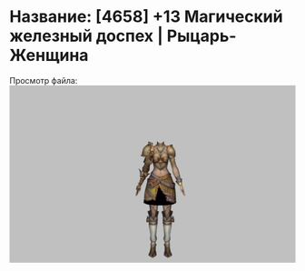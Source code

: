# Название: [4658] +13 Магический железный доспех | Рыцарь-Женщина

Просмотр файла:
![p010004.png](p010004.png)